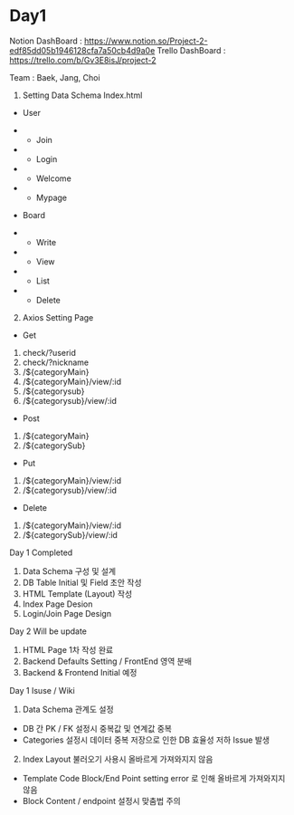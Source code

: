 # Day1 

Notion DashBoard : https://www.notion.so/Project-2-edf85dd05b1946128cfa7a50cb4d9a0e
Trello DashBoard : https://trello.com/b/Gv3E8isJ/project-2

Team : Baek, Jang, Choi

1) Setting Data Schema
Index.html
- User
- - Join
- - Login 
- - Welcome
- - Mypage

- Board
- - Write
- - View
- - List
- - Delete

2) Axios Setting Page
- Get
1) check/?userid 
2) check/?nickname
3) /${categoryMain}
4) /${categoryMain}/view/:id
5) /${categorysub}
6) /${categorysub}/view/:id


- Post
1) /${categoryMain}
2) /${categorySub}

- Put
1) /${categoryMain}/view/:id
2) /${categorysub}/view/:id

- Delete
1) /${categoryMain}/view/:id
2) /${categorySub}/view/:id


Day 1 Completed 
1) Data Schema 구성 및 설계
2) DB Table Initial 및 Field 초안 작성
3) HTML Template (Layout) 작성
4) Index Page Desion
5) Login/Join Page Design

Day 2 Will be update
1) HTML Page 1차 작성 완료
2) Backend Defaults Setting / FrontEnd 영역 분배
3) Backend & Frontend Initial 예정

Day 1 Isuse / Wiki
1) Data Schema 관계도 설정
- DB 간 PK / FK 설정시 중복값 및 연계값 중복
- Categories 설정시 데이터 중복 저장으로 인한 DB 효율성 저하 Issue 발생

2) Index Layout 불러오기 사용시 올바르게 가져와지지 않음
- Template Code Block/End Point setting error 로 인해 올바르게 가져와지지 않음
- Block Content / endpoint 설정시 맞춤법 주의

